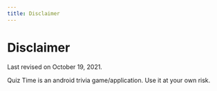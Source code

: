 ```yaml
---
title: Disclaimer
---
```

# Disclaimer

Last revised on October 19, 2021.

Quiz Time is an android trivia game/application. Use it at your own risk.
